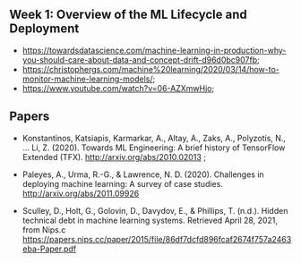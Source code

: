 ## Week 1: Overview of the ML Lifecycle and Deployment

-  https://towardsdatascience.com/machine-learning-in-production-why-you-should-care-about-data-and-concept-drift-d96d0bc907fb;
-  https://christophergs.com/machine%20learning/2020/03/14/how-to-monitor-machine-learning-models/;
-  https://www.youtube.com/watch?v=06-AZXmwHjo;

## Papers

- Konstantinos, Katsiapis, Karmarkar, A., Altay, A., Zaks, A., Polyzotis, N., … Li, Z. (2020). Towards ML Engineering: A brief history of TensorFlow Extended (TFX). http://arxiv.org/abs/2010.02013 ;

- Paleyes, A., Urma, R.-G., & Lawrence, N. D. (2020). Challenges in deploying machine learning: A survey of case studies. 
http://arxiv.org/abs/2011.09926

- Sculley, D., Holt, G., Golovin, D., Davydov, E., & Phillips, T. (n.d.). Hidden technical debt in machine learning systems. Retrieved April 28, 2021, from Nips.c
https://papers.nips.cc/paper/2015/file/86df7dcfd896fcaf2674f757a2463eba-Paper.pdf
